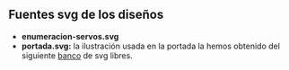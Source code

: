 ## Fuentes svg de los diseños
* **enumeracion-servos.svg**
* **portada.svg:** la ilustración usada en la portada la hemos obtenido del siguiente [banco](https://www.reshot.com/) de svg libres.